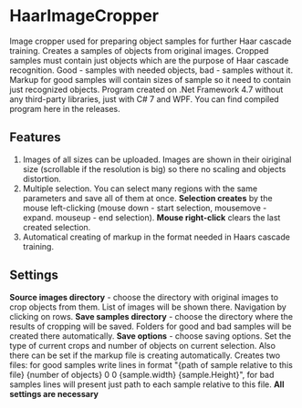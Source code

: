 # HaarImageCropper
Image cropper used for preparing object samples for further Haar cascade training. Creates a samples of objects from original images.
Cropped samples must contain just objects which are the purpose of Haar cascade recognition. Good - samples with needed objects, bad - samples without it. Markup for good samples will contain sizes of sample so it need to contain just recognized objects.
Program created on .Net Framework 4.7 without any third-party libraries, just with C# 7 and WPF.
You can find compiled program here in the releases.

## Features
1. Images of all sizes can be uploaded. Images are shown in their oiriginal size (scrollable if the resolution is big) so there no scaling and objects distortion.
2. Multiple selection. You can select many regions with the same parameters and save all of them at once. **Selection creates** by the mouse left-clicking (mouse down - start selection, mousemove - expand. mouseup - end selection). **Mouse right-click** clears the last created selection.
3. Automatical creating of markup in the format needed in Haars cascade training.

## Settings
**Source images directory** - choose the directory with original images to crop objects from them. List of images will be shown there. Navigation by clicking on rows.
**Save samples directory** - choose the directory where the results of cropping will be saved. Folders for good and bad samples will be created there automatically.
**Save options** - choose saving options. Set the type of current crops and number of objects on current selection. Also there can be set if the markup file is creating automatically. Creates two files: for good samples write lines in format "{path of sample relative to this file} {number of objects} 0 0 {sample.width} {sample.Height}", for bad samples lines  will present just path to each sample relative to this file.
**All settings are necessary**

